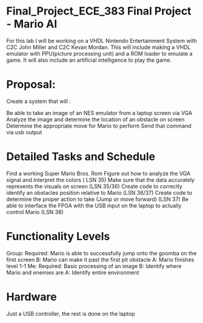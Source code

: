 Final_Project_ECE_383 Final Project - Mario AI
==============================================

For this lab I will be working on a VHDL Nintendo Entertainment System with C2C John Miller and C2C Kevan Mordan. This will include making a VHDL emulator with PPU(picture processing unit) and a ROM loader to emulate a game. It will also include an artificial intelligence to play the game.


Proposal:
=========
Create a system that will :

Be able to take an image of an NES emulator from a laptop screen via VGA
Analyze the image and determine the location of an obstacle on screen
Determine the appropriate move for Mario to perform
Send that command via usb output

Detailed Tasks and Schedule
===========================
Find a working Super Mario Bros. Rom
Figure out how to analyze the VGA signal and interpret the colors ( LSN 35)
Make sure that the data accurately represents the visuals on screen (LSN 35/36)
Create code to correctly identify an obstacles position relative to Mario (LSN 36/37)
Create code to determine the proper action to take (Jump or move forward) (LSN 37)
Be able to interface the FPGA with the USB input on the laptop to actually control Mario (LSN 38)

Functionality Levels
====================

Group:
Required: Mario is able to successfully jump onto the goomba on the first screen
B: Mario can make it past the first pit obstacle
A: Mario finishes level 1-1
Me:
Required: Basic processing of an image
B: Identify where Mario and enemies are
A: Identify entire environment


Hardware
========
Just a USB controller, the rest is done on the laptop
